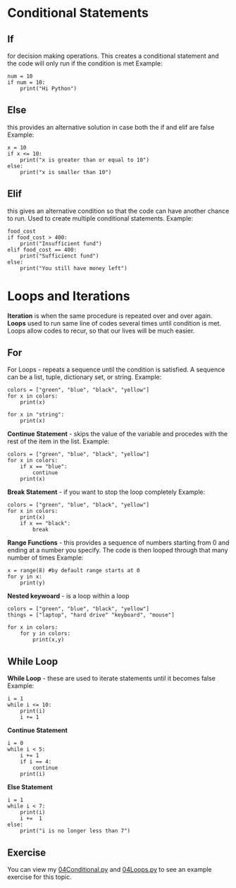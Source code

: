 # Conditional Statements

## If 
for decision making operations. This creates a conditional statement and the code will only run if the condition is met
Example:
```
num = 10
if num = 10:
    print("Hi Python")
```

## Else
this provides an alternative solution in case both the if and elif are false
Example:
```
x = 10
if x <= 10:
    print("x is greater than or equal to 10")
else:
    print("x is smaller than 10")
```

## Elif
this gives an alternative condition so that the code can have another chance to run. Used to create multiple conditional statements.
Example:
```
food_cost 
if food_cost > 400:
    print("Insufficient fund")
elif food_cost == 400:
    print("Sufficienct fund")
else:
    print("You still have money left")
```

# Loops and Iterations

**Iteration** is when the same procedure is repeated over and over again. 
**Loops** used to run same line of codes several times until condition is met. Loops allow codes to recur, so that our lives will be much easier.

## For 
For Loops - repeats a sequence until the condition is satisfied. A sequence can be a list, tuple, dictionary set, or string.
Example: 
```
colors = ["green", "blue", "black", "yellow"]
for x in colors:
    print(x)

for x in "string":
    print(x) 
```

**Continue Statement** - skips the value of the variable and procedes with the rest of the item in the list.
Example:
```
colors = ["green", "blue", "black", "yellow"]
for x in colors:
    if x == "blue":
        continue
    print(x)
```

**Break Statement** - if you want to stop the loop completely
Example:
```
colors = ["green", "blue", "black", "yellow"]
for x in colors:
    print(x)
    if x == "black":
        break
```

**Range Functions** -  this provides a sequence of numbers starting from 0 and ending at a number you specify. The code is then looped through that many 
number of times
Example:
```
x = range(8) #by default range starts at 0
for y in x:
    print(y)
```

**Nested keywoard** - is a loop within a loop
```
colors = ["green", "blue", "black", "yellow"]
things = ["laptop", "hard drive" "keyboard", "mouse"]

for x in colors:
    for y in colors:
        print(x,y)
```

## While Loop 
**While Loop** - these are used to iterate statements until it becomes false
Example:
```
i = 1 
while i <= 10:
    print(i)
    i += 1
```

**Continue Statement**
```
i = 0 
while i < 5:
    i += 1
    if i == 4:
        continue
    print(i)
```

**Else Statement**
```
i = 1
while i < 7:
    print(i)
    i +=  1
else:
    print("i is no longer less than 7")
```

## Exercise
You can view my [04Conditional.py](https://github.com/AbbeyIT/Python-Beginner-Notes/blob/main/Coding-Exercise/04Conditional.py) and [04Loops.py](https://github.com/AbbeyIT/Python-Beginner-Notes/blob/main/Coding-Exercise/04Loops.py) to see an example exercise for this topic.
